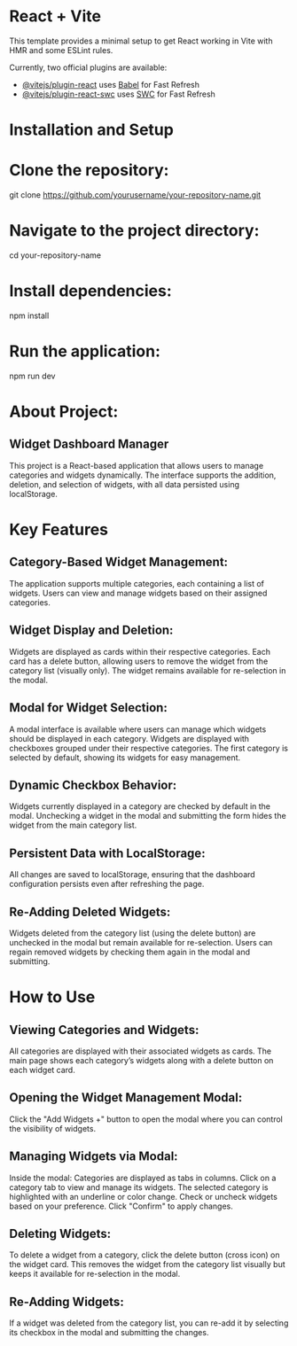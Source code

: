 # React + Vite

This template provides a minimal setup to get React working in Vite with HMR and some ESLint rules.

Currently, two official plugins are available:

- [@vitejs/plugin-react](https://github.com/vitejs/vite-plugin-react/blob/main/packages/plugin-react/README.md) uses [Babel](https://babeljs.io/) for Fast Refresh
- [@vitejs/plugin-react-swc](https://github.com/vitejs/vite-plugin-react-swc) uses [SWC](https://swc.rs/) for Fast Refresh

# Installation and Setup
# Clone the repository:
git clone https://github.com/yourusername/your-repository-name.git


# Navigate to the project directory:
cd your-repository-name

# Install dependencies:
npm install

# Run the application:
npm run dev

# About Project:
## Widget Dashboard Manager
This project is a React-based application that allows users to manage categories and widgets dynamically. The interface supports the addition, deletion, and selection of widgets, with all data persisted using localStorage.

# Key Features
## Category-Based Widget Management:

The application supports multiple categories, each containing a list of widgets.
Users can view and manage widgets based on their assigned categories.

## Widget Display and Deletion:

Widgets are displayed as cards within their respective categories.
Each card has a delete button, allowing users to remove the widget from the category list (visually only). The widget remains available for re-selection in the modal.

## Modal for Widget Selection:

A modal interface is available where users can manage which widgets should be displayed in each category.
Widgets are displayed with checkboxes grouped under their respective categories.
The first category is selected by default, showing its widgets for easy management.

## Dynamic Checkbox Behavior:

Widgets currently displayed in a category are checked by default in the modal.
Unchecking a widget in the modal and submitting the form hides the widget from the main category list.

## Persistent Data with LocalStorage:

All changes are saved to localStorage, ensuring that the dashboard configuration persists even after refreshing the page.

## Re-Adding Deleted Widgets:

Widgets deleted from the category list (using the delete button) are unchecked in the modal but remain available for re-selection.
Users can regain removed widgets by checking them again in the modal and submitting.


# How to Use
## Viewing Categories and Widgets:

All categories are displayed with their associated widgets as cards.
The main page shows each category’s widgets along with a delete button on each widget card.

## Opening the Widget Management Modal:

Click the "Add Widgets +" button to open the modal where you can control the visibility of widgets.


## Managing Widgets via Modal:

Inside the modal:
Categories are displayed as tabs in columns.
Click on a category tab to view and manage its widgets.
The selected category is highlighted with an underline or color change.
Check or uncheck widgets based on your preference.
Click "Confirm" to apply changes.

## Deleting Widgets:

To delete a widget from a category, click the delete button (cross icon) on the widget card.
This removes the widget from the category list visually but keeps it available for re-selection in the modal.


## Re-Adding Widgets:

If a widget was deleted from the category list, you can re-add it by selecting its checkbox in the modal and submitting the changes.
